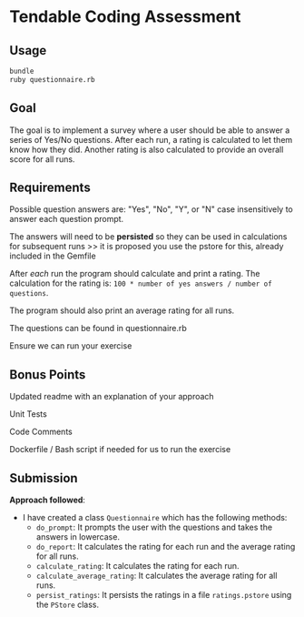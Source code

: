 # Tendable Coding Assessment

## Usage

```sh
bundle
ruby questionnaire.rb
```

## Goal

The goal is to implement a survey where a user should be able to answer a series of Yes/No questions. After each run, a rating is calculated to let them know how they did. Another rating is also calculated to provide an overall score for all runs.

## Requirements

Possible question answers are: "Yes", "No", "Y", or "N" case insensitively to answer each question prompt.

The answers will need to be **persisted** so they can be used in calculations for subsequent runs >> it is proposed you use the pstore for this, already included in the Gemfile

After _each_ run the program should calculate and print a rating. The calculation for the rating is: `100 * number of yes answers / number of questions`.

The program should also print an average rating for all runs.

The questions can be found in questionnaire.rb

Ensure we can run your exercise

## Bonus Points

Updated readme with an explanation of your approach

Unit Tests

Code Comments

Dockerfile / Bash script if needed for us to run the exercise

## Submission

**Approach followed**: 
- I have created a class `Questionnaire` which has the following methods:
  - `do_prompt`: It prompts the user with the questions and takes the answers in lowercase.
  - `do_report`: It calculates the rating for each run and the average rating for all runs.
  - `calculate_rating`: It calculates the rating for each run.
  - `calculate_average_rating`: It calculates the average rating for all runs.
  - `persist_ratings`: It persists the ratings in a file `ratings.pstore` using the `PStore` class.
